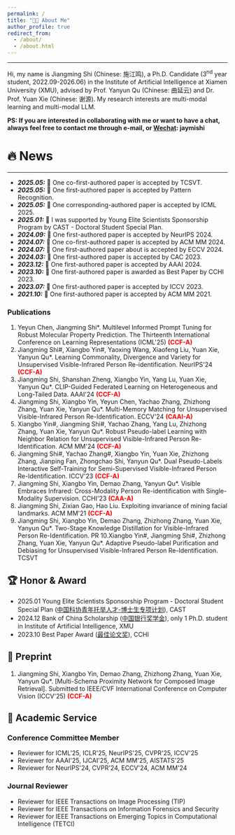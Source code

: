 ```yaml
---
permalink: /
title: "👨‍🎓 About Me"
author_profile: true
redirect_from: 
  - /about/
  - /about.html
---
```

<hr>
<!-- My name is Jiangming Shi (施江鸣), I'm a Ph.D. student at Institute of Artificial Intelligence, Xiamen University, supervised by Professor Yanyun Qu (曲延云). My research interests are deep learning and computer vision algorithms, such as Multi-modal Learning. -->
Hi, my name is Jiangming Shi (Chinese: 施江鸣), a Ph.D. Candidate (3<sup>nd</sup> year student, 2022.09-2026.06) in the Institute of Artificial Intelligence at Xiamen University (XMU), advised by Prof. Yanyun Qu (Chinese: 曲延云) and Dr. Prof. Yuan Xie (Chinese: 谢源). My research interests are multi-modal learning and multi-modal LLM.
<!-- My research interest includes neural machine translation and computer vision. I have published more than 100 papers at the top international AI conferences with total <a href='https://scholar.google.com/citations?user=DhtAFkwAAAAJ'>google scholar citations <strong><span id='total_cit'>260000+</span></strong></a> (You can also use google scholar badge <a href='https://scholar.google.com/citations?user=DhtAFkwAAAAJ'><img src="https://img.shields.io/endpoint?url={{ url | url_encode }}&logo=Google%20Scholar&labelColor=f6f6f6&color=9cf&style=flat&label=citations"></a>). -->

**PS: If you are interested in collaborating with me or want to have a chat, always feel free to contact me through e-mail, or <ins>Wechat</ins>: jaymishi**


🔥 News
======
<hr>
<ul>
  <li>
    <strong><i>2025.05:</i></strong> 🎉 One co-first-authored paper is accepted by TCSVT.
  </li>
  <li>
    <strong><i>2025.05:</i></strong> 🎉 One first-authored paper is accepted by Pattern Recognition.
  </li>
  <li>
    <strong><i>2025.05:</i></strong> 🎉 One corresponding-authored paper is accepted by ICML 2025.
  </li>
   <li>
    <strong><i>2025.01:</i></strong> 🎉 I was supported by Young Elite Scientists Sponsorship Program by CAST - Doctoral Student Special Plan.
  </li>
   <li>
    <strong><i>2024.09:</i></strong> 🎉 One first-authored paper is accepted by NeurIPS 2024.
  </li>
     <li>
    <strong><i>2024.07:</i></strong> 🎉 One co-first-authored paper is accepted by ACM MM 2024.
  </li>
   <li>
    <strong><i>2024.07:</i></strong> 🎉 One first-authored paper about is accepted by ECCV 2024.
  </li>
   <li>
    <strong><i>2024.03:</i></strong> 🎉 One first-authored paper is accepted by CAC 2023.
  </li>
  <li>
    <strong><i>2023.12:</i></strong> 🎉 One first-authored paper is accepted by AAAI 2024.
  </li>
  <li>
    <strong><i>2023.10:</i></strong> 🎉 One first-authored paper is awarded as Best Paper by CCHI 2023.
  </li>
  <li>
    <strong><i>2023.07:</i></strong> 🎉 One first-authored paper is accepted by ICCV 2023.
  </li>
  <li>
    <strong><i>2021.10:</i></strong> 🎉 One first-authored  paper is accepted by ACM MM 2021.
  </li>
</ul>

### Publications
1. Yeyun Chen, Jiangming Shi*. Multilevel Informed Prompt Tuning for Robust Molecular Property Prediction. The Thirteenth International Conference on Learning Representations (ICML'25) **<font color=Red>(CCF-A)</font>**
2. Jiangming Shi#, Xiangbo Yin#, Yaoxing Wang, Xiaofeng Liu, Yuan Xie, Yanyun Qu*. Learning Commonality, Divergence and Variety for Unsupervised Visible-Infrared Person Re-identification. NeurIPS'24 **<font color=Red>(CCF-A)</font>**
3. Jiangming Shi, Shanshan Zheng, Xiangbo Yin, Yang Lu, Yuan Xie, Yanyun Qu*. CLIP-Guided Federated Learning on Heterogeneous and Long-Tailed Data. AAAI'24 **<font color=Red>(CCF-A)</font>**
4. Jiangming Shi, Xiangbo Yin, Yeyun Chen, Yachao Zhang, Zhizhong Zhang, Yuan Xie, Yanyun Qu*. Multi-Memory Matching for Unsupervised Visible-Infrared Person Re-Identification. ECCV'24 **<font color=Red>(CAAI-A)</font>**
5. Xiangbo Yin#, Jiangming Shi#, Yachao Zhang, Yang Lu, Zhizhong Zhang, Yuan Xie, Yanyun Qu*. Robust Pseudo-label Learning with Neighbor Relation for Unsupervised Visible-Infrared Person Re-Identification. ACM MM'24 **<font color=Red>(CCF-A)</font>**
6. Jiangming Shi#, Yachao Zhang#, Xiangbo Yin, Yuan Xie, Zhizhong Zhang, Jianping Fan, Zhongchao Shi, Yanyun Qu*. Dual Pseudo-Labels Interactive Self-Training for Semi-Supervised Visible-Infrared Person Re-Identification. ICCV'23 **<font color=Red>(CCF-A)</font>**
7. Jiangming Shi,  Xiangbo Yin, Demao Zhang, Yanyun Qu*. Visible Embraces Infrared: Cross-Modality Person Re-identification with Single-Modality Supervision. CCHI'23 **<font color=Red>(CAA-A)</font>**
8. Jiangming Shi, Zixian Gao, Hao Liu. Exploiting invariance of mining facial landmarks. ACM MM'21 **<font color=Red>(CCF-A)</font>**
9. Jiangming Shi, Xiangbo Yin, Demao Zhang, Zhizhong Zhang, Yuan Xie, Yanyun Qu*. Two-Stage Knowledge Distillation for Visible-Infrared Person Re-Identification. PR
10.Xiangbo Yin#, Jiangming Shi#, Zhizhong Zhang, Yuan Xie, Yanyun Qu*. Adaptive Pseudo-label Purification and Debiasing for Unsupervised Visible-Infrared Person Re-Identification. TCSVT 




## 🏆 Honor & Award
- 2025.01 Young Elite Scientists Sponsorship Program - Doctoral Student Special Plan (<ins>中国科协青年托举人才-博士生专项计划</ins>), CAST
- 2024.12 Bank of China Scholarship (<ins>中国银行奖学金</ins>), only 1 Ph.D. student in Institute of Artificial Intelligence, XMU
- 2023.10 Best Paper Award (<ins>最佳论文奖</ins>), CCHI


## 🙂 Preprint
1. Jiangming Shi, Xiangbo Yin, Demao Zhang, Zhizhong Zhang, Yuan Xie, Yanyun Qu*.  [Multi-Schema Proximity Network for Composed Image Retrieval]. Submitted to IEEE/CVF International Conference on Computer Vision  (ICCV'25) **<font color=Red>(CCF-A)</font>**


## 💬 Academic Service
### Conference Committee Member
- Reviewer for ICML'25, ICLR'25, NeurIPS'25, CVPR'25, ICCV'25
- Reviewer for AAAI'25, IJCAI'25, ACM MM'25, AISTATS'25
- Reviewer for NeurIPS'24, CVPR'24, ECCV'24, ACM MM'24
  
### Journal Reviewer
- Reviewer for IEEE Transactions on Image Processing (TIP)
- Reviewer for IEEE Transactions on Information Forensics and Security
- Reviewer for IEEE Transactions on Emerging Topics in Computational Intelligence (TETCI)
